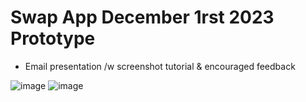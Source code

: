 # Swap App December 1rst 2023 Prototype

- Email presentation /w screenshot tutorial & encouraged feedback
  
![image](https://github.com/MathDevWeb/swap-app/assets/140265706/a00d4b80-da4a-41ba-ba0b-cf1e2ccfcaec)
![image](https://github.com/MathDevWeb/swap-app/assets/140265706/791c2f49-b5f9-4609-adda-e7c5670fe4d0)
